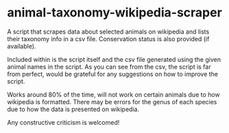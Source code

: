 # animal-taxonomy-wikipedia-scraper
A script that scrapes data about selected animals on wikipedia and lists their taxonomy info in a csv file. Conservation status is also provided (if available).

Included within is the script itself and the csv file generated using the given animal names in the script. As you can see from the csv, the script is far from perfect, would be grateful for any suggestions on how to improve the script.

Works around 80% of the time, will not work on certain animals due to how wikipedia is formatted. There may be errors for the genus of each species due to how the data is presented on wikipedia.

Any constructive criticism is welcomed!
